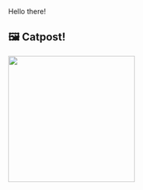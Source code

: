 Hello there!



## 🖼️ Catpost!

<sub>
    <img src="https://cdn2.thecatapi.com/images/8gqyBjpQC.jpg" height="256">
</sub>

